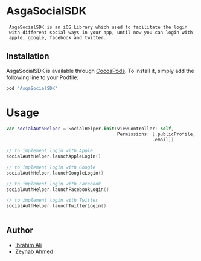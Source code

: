 # AsgaSocialSDK
     AsgaSocialSDK is an iOS Library which used to facilitate the login 
     with different social ways in your app, until now you can login with
     apple, google, facebook and twitter.

## Installation

AsgaSocialSDK is available through [CocoaPods](http://cocoapods.org). To install
it, simply add the following line to your Podfile:

```ruby
pod "AsgaSocialSDK"
```

# Usage

```swift
var socialAuthHelper = SocialHelper.init(viewController: self,
                                         Permissions: [.publicProfile,
                                                      .email])

// to implement login with Apple
socialAuthHelper.launchAppleLogin()

// to implement login with Google
socialAuthHelper.launchGoogleLogin()

// to implement login with Facebook
socialAuthHelper.launchFacebookLogin()

// to implement login with Twitter
socialAuthHelper.launchTwitterLogin()
                               
```      

## Author
* [Ibrahim Ali](https://github.com/IbrahimAli2017)
* [Zeynab Ahmed](https://github.com/ZeynabAhmed)
